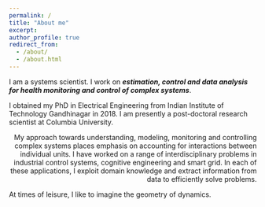 ```yaml
---
permalink: /
title: "About me"
excerpt: 
author_profile: true
redirect_from: 
  - /about/
  - /about.html
---
```


I am a systems scientist. I work on ***estimation, control and data analysis for health monitoring and control of complex systems***.

I obtained my PhD in Electrical Engineering from Indian Institute of Technology Gandhinagar in 2018. I am presently a post-doctoral research scientist at Columbia University.

<div style="text-align: right">
My approach towards understanding, modeling, monitoring and controlling complex systems places emphasis on accounting for interactions between individual units. I have worked on a
range of interdisciplinary problems in industrial control systems, cognitive engineering and smart grid. In each of these applications, I exploit domain knowledge and extract
information from data to efficiently solve problems.
</div>

At times of leisure, I like to imagine the geometry of dynamics.